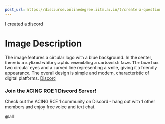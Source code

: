 ```yaml
---
post_url: https://discourse.onlinedegree.iitm.ac.in/t/create-a-question-solving-groups-for-roe/168567/15
---
```

I created a discord

# Image Description

The image features a circular logo with a blue background. In the center, there is a stylized white graphic resembling a cartoonish face. The face has two circular eyes and a curved line representing a smile, giving it a friendly appearance. The overall design is simple and modern, characteristic of digital platforms.
[Discord](https://discord.com/invite/vFTqFMw6)

### [Join the ACING ROE 1 Discord Server!](https://discord.com/invite/vFTqFMw6)

Check out the ACING ROE 1 community on Discord – hang out with 1 other members and enjoy free voice and text chat.

@all